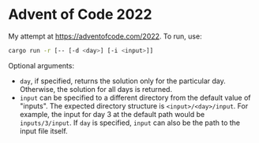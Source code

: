 # Advent of Code 2022

My attempt at <https://adventofcode.com/2022>. To run, use:

```sh
cargo run -r [-- [-d <day>] [-i <input>]]
```

Optional arguments:

- `day`, if specified, returns the solution only for the particular day.
  Otherwise, the solution for all days is returned.
- `input` can be specified to a different directory from the default value of
  "inputs". The expected directory structure is `<input>/<day>/input`. For
  example, the input for day 3 at the default path would be `inputs/3/input`.
  If `day` is specified, `input` can also be the path to the input file itself.
